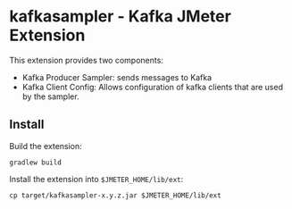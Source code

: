 # kafkasampler - Kafka JMeter Extension

This extension provides two components:

* Kafka Producer Sampler: sends messages to Kafka
* Kafka Client Config: Allows configuration of kafka clients that are used by the sampler.

## Install

Build the extension:

    gradlew build

Install the extension into `$JMETER_HOME/lib/ext`:

    cp target/kafkasampler-x.y.z.jar $JMETER_HOME/lib/ext
